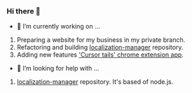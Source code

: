 ### Hi there 👋

- 🔭 I’m currently working on ...
 1. Preparing a website for my business in my private branch.
 2. Refactoring and building [localization-manager](https://github.com/jacobkim9881/localization-manager/issues) repository.
 3. Adding new features ['Cursor tails' chrome extension app](https://github.com/jacobkim9881/tailing-mouse-footprint).
 
- 🤔 I’m looking for help with ...
 1. [localization-manager](https://github.com/jacobkim9881/localization-manager/issues) repository. It's based of node.js. 
 
<!--
**jacobkim9881/jacobkim9881** is a ✨ _special_ ✨ repository because its `README.md` (this file) appears on your GitHub profile.

Here are some ideas to get you started:

- 🔭 I’m currently working on ...
- 🌱 I’m currently learning ...
- 👯 I’m looking to collaborate on ...
- 🤔 I’m looking for help with ...
- 💬 Ask me about ...
- 📫 How to reach me: ...
- 😄 Pronouns: ...
- ⚡ Fun fact: ...
-->

